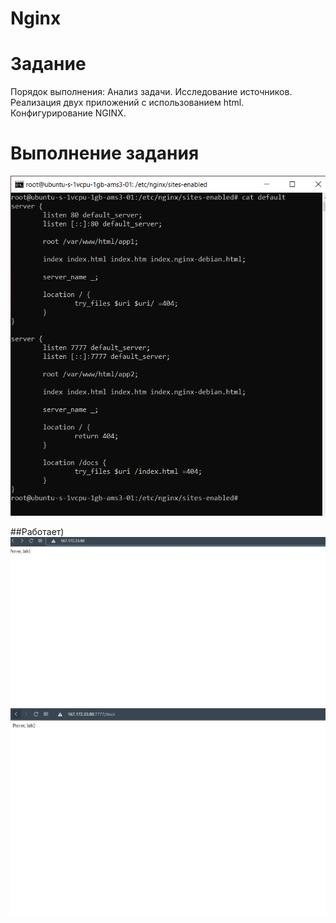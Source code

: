 # Nginx
# Задание

Порядок выполнения:
Анализ задачи.
Исследование источников.
Реализация двух приложений с использованием html.
Конфигурирование NGINX.

# Выполнение задания
![.](5.png)

##Работает)
![.](1r.jpg)
![.](2r.jpg)

